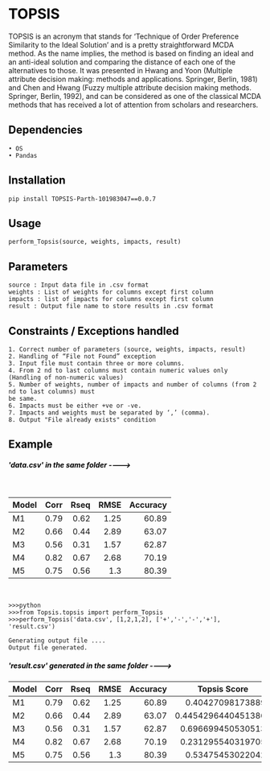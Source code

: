 <h1 style="text-align: justify; color: black">TOPSIS
</h1>TOPSIS is an acronym that stands for ‘Technique of Order Preference Similarity to the Ideal Solution’ and is a pretty straightforward MCDA method. As the name implies, the method is based on finding an ideal and an anti-ideal solution and comparing the distance of each one of the alternatives to those. It was presented in Hwang and Yoon (Multiple attribute decision making: methods and applications. Springer, Berlin, 1981) and Chen and Hwang (Fuzzy multiple attribute decision making methods. Springer, Berlin, 1992), and can be considered as one of the classical MCDA methods that has received a lot of attention from scholars and researchers.
<h2 style="text-align: justify; color: black">Dependencies
</h2>

```
• OS
• Pandas
```

<h2 style="text-align: justify; color: black">Installation
</h2>

```
pip install TOPSIS-Parth-101983047==0.0.7
```

<h2 style="text-align: justify; color: black">Usage
</h2>

```
perform_Topsis(source, weights, impacts, result)
```

<h2 style="text-align: justify; color: black">Parameters
</h2>

```
source : Input data file in .csv format
weights : List of weights for columns except first column
impacts : list of impacts for columns except first column
result : Output file name to store results in .csv format
```

<h2 style="text-align: justify; color: black">Constraints / Exceptions handled
</h2>

```
1. Correct number of parameters (source, weights, impacts, result)
2. Handling of “File not Found” exception
3. Input file must contain three or more columns.
4. From 2 nd to last columns must contain numeric values only (Handling of non-numeric values)
5. Number of weights, number of impacts and number of columns (from 2 nd to last columns) must
be same.
6. Impacts must be either +ve or -ve.
7. Impacts and weights must be separated by ‘,’ (comma).
8. Output "File already exists" condition
```

<h2 style="text-align: justify; color: black">Example
</h2><h5 style="text-align: justify; color: black">'data.csv' in the same folder ----&gt;
</h5><br><table class="table table-bordered table-hover table-condensed">
<thead><tr><th title="Field #1">Model</th>
<th title="Field #2">Corr</th>
<th title="Field #3">Rseq</th>
<th title="Field #4">RMSE</th>
<th title="Field #5">Accuracy</th>
</tr></thead>
<tbody><tr>
<td>M1</td>
<td align="right">0.79</td>
<td align="right">0.62</td>
<td align="right">1.25</td>
<td align="right">60.89</td>
</tr>
<tr>
<td>M2</td>
<td align="right">0.66</td>
<td align="right">0.44</td>
<td align="right">2.89</td>
<td align="right">63.07</td>
</tr>
<tr>
<td>M3</td>
<td align="right">0.56</td>
<td align="right">0.31</td>
<td align="right">1.57</td>
<td align="right">62.87</td>
</tr>
<tr>
<td>M4</td>
<td align="right">0.82</td>
<td align="right">0.67</td>
<td align="right">2.68</td>
<td align="right">70.19</td>
</tr>
<tr>
<td>M5</td>
<td align="right">0.75</td>
<td align="right">0.56</td>
<td align="right">1.3</td>
<td align="right">80.39</td>
</tr>
</tbody></table>
<br>

```
>>>python
>>>from Topsis.topsis import perform_Topsis
>>>perform_Topsis('data.csv', [1,2,1,2], ['+','-','-','+'], 'result.csv')

Generating output file ....
Output file generated.

```
<h5 style="text-align: justify; color: black">'result.csv' generated in the same folder ----&gt;
<br>
</h5>
<table class="table table-bordered table-hover table-condensed">
<thead><tr><th title="Field #1">Model</th>
<th title="Field #2">Corr</th>
<th title="Field #3">Rseq</th>
<th title="Field #4">RMSE</th>
<th title="Field #5">Accuracy</th>
<th title="Field #6">Topsis Score</th>
<th title="Field #7">Rank</th>
</tr></thead>
<tbody><tr>
<td>M1</td>
<td align="right">0.79</td>
<td align="right">0.62</td>
<td align="right">1.25</td>
<td align="right">60.89</td>
<td align="right">0.404270981738897</td>
<td align="right">4.0</td>
</tr>
<tr>
<td>M2</td>
<td align="right">0.66</td>
<td align="right">0.44</td>
<td align="right">2.89</td>
<td align="right">63.07</td>
<td align="right">0.44542964404513863</td>
<td align="right">3.0</td>
</tr>
<tr>
<td>M3</td>
<td align="right">0.56</td>
<td align="right">0.31</td>
<td align="right">1.57</td>
<td align="right">62.87</td>
<td align="right">0.6966994505305135</td>
<td align="right">1.0</td>
</tr>
<tr>
<td>M4</td>
<td align="right">0.82</td>
<td align="right">0.67</td>
<td align="right">2.68</td>
<td align="right">70.19</td>
<td align="right">0.2312955403197052</td>
<td align="right">5.0</td>
</tr>
<tr>
<td>M5</td>
<td align="right">0.75</td>
<td align="right">0.56</td>
<td align="right">1.3</td>
<td align="right">80.39</td>
<td align="right">0.534754530220428</td>
<td align="right">2.0</td>
</tr>
</tbody></table>
